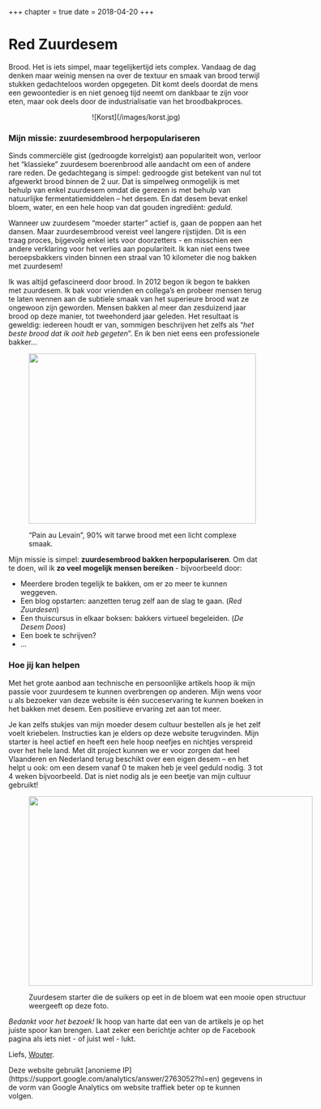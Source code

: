 +++
chapter = true
date = 2018-04-20
+++

# Red Zuurdesem

Brood. Het is iets simpel, maar tegelijkertijd iets complex. Vandaag de dag denken maar weinig mensen na over de textuur en smaak van brood terwijl stukken gedachteloos worden opgegeten. Dit komt deels doordat de mens een gewoontedier is en niet genoeg tijd neemt om dankbaar te zijn voor eten, maar ook deels door de industrialisatie van het broodbakproces.

<center>
    ![Korst](/images/korst.jpg)
</center>

### **Mijn missie**: zuurdesembrood herpopulariseren

Sinds commerciële gist (gedroogde korrelgist) aan populariteit won, verloor het &#8220;klassieke&#8221; zuurdesem boerenbrood alle aandacht om een of andere rare reden. De gedachtegang is simpel: gedroogde gist betekent van nul tot afgewerkt brood binnen de 2 uur. Dat is simpelweg onmogelijk is met behulp van enkel zuurdesem omdat die gerezen is met behulp van natuurlijke fermentatiemiddelen &#8211; het desem. En dat desem bevat enkel bloem, water, en een hele hoop van dat gouden ingrediënt: _geduld_.

Wanneer uw zuurdesem &#8220;moeder starter&#8221; actief is, gaan de poppen aan het dansen. Maar zuurdesembrood vereist veel langere rijstijden. Dit is een traag proces, bijgevolg enkel iets voor doorzetters - en misschien een andere verklaring voor het verlies aan populariteit. Ik kan niet eens twee beroepsbakkers vinden binnen een straal van 10 kilometer die nog bakken met zuurdesem!

Ik was altijd gefascineerd door brood. In 2012 begon ik begon te bakken met zuurdesem. Ik bak voor vrienden en collega&#8217;s en probeer mensen terug te laten wennen aan de subtiele smaak van het superieure brood wat ze ongewoon zijn geworden. Mensen bakken al meer dan zesduizend jaar brood op deze manier, tot tweehonderd jaar geleden. Het resultaat is geweldig: iedereen houdt er van, sommigen beschrijven het zelfs als &#8220;_het beste brood dat ik ooit heb gegeten_&#8221;. En ik ben niet eens een professionele bakker&#8230;<figure id="attachment_79" style="width: 448px" class="wp-caption aligncenter">

[<img class=" wp-image-79 " title="Pain au Levain" src="https://redzuurdesem.be/wp-content/uploads/2012/06/photo-full.jpg" alt="" width="448" height="336" srcset="https://redzuurdesem.be/wp-content/uploads/2012/06/photo-full.jpg 560w, https://redzuurdesem.be/wp-content/uploads/2012/06/photo-full-300x225.jpg 300w" sizes="(max-width: 448px) 100vw, 448px" />][2]<figcaption class="wp-caption-text">&#8220;Pain au Levain&#8221;, 90% wit tarwe brood met een licht complexe smaak.</figcaption></figure> 

Mijn missie is simpel: **zuurdesembrood bakken herpopulariseren**. Om dat te doen, wil ik **zo veel mogelijk mensen bereiken** - bijvoorbeeld door:

- Meerdere broden tegelijk te bakken, om er zo meer te kunnen weggeven.
- Een blog opstarten: aanzetten terug zelf aan de slag te gaan. (_Red Zuurdesen_)
- Een thuiscursus in elkaar boksen: bakkers virtueel begeleiden. (_De Desem Doos_)
- Een boek te schrijven?
- ...

### Hoe **jij kan helpen**

Met het grote aanbod aan technische en persoonlijke artikels hoop ik mijn passie voor zuurdesem te kunnen overbrengen op anderen. Mijn wens voor u als bezoeker van deze website is één succeservaring te kunnen boeken in het bakken met desem. Een positieve ervaring zet aan tot meer.

Je kan zelfs stukjes van mijn moeder desem cultuur bestellen als je het zelf voelt kriebelen. Instructies kan je elders op deze website terugvinden. Mijn starter is heel actief en heeft een hele hoop neefjes en nichtjes verspreid over het hele land. Met dit project kunnen we er voor zorgen dat heel Vlaanderen en Nederland terug beschikt over een eigen desem &#8211; en het helpt u ook: om een desem vanaf 0 te maken heb je veel geduld nodig. 3 tot 4 weken bijvoorbeeld. Dat is niet nodig als je een beetje van mijn cultuur gebruikt!<figure id="attachment_81" style="width: 560px" class="wp-caption aligncenter">

[<img class=" wp-image-81 " title="Sourdough starter chewing on sugar" src="https://redzuurdesem.be/wp-content/uploads/2012/06/16118a75dafdc72174fc6ca3a2d545b1_large.jpg" alt="" width="560" height="374" srcset="https://redzuurdesem.be/wp-content/uploads/2012/06/16118a75dafdc72174fc6ca3a2d545b1_large.jpg 700w, https://redzuurdesem.be/wp-content/uploads/2012/06/16118a75dafdc72174fc6ca3a2d545b1_large-300x200.jpg 300w" sizes="(max-width: 560px) 100vw, 560px" />][3]<figcaption class="wp-caption-text">Zuurdesem starter die de suikers op eet in de bloem wat een mooie open structuur weergeeft op deze foto.</figcaption></figure> 


_Bedankt voor het bezoek!_ Ik hoop van harte dat een van de artikels je op het juiste spoor kan brengen. Laat zeker een berichtje achter op de Facebook pagina als iets niet - of juist wel - lukt.

Liefs, [Wouter](/about).


<span class="wp-caption-text">
Deze website gebruikt [anonieme IP](https://support.google.com/analytics/answer/2763052?hl=en) gegevens in de vorm van Google Analytics om website traffiek beter op te kunnen volgen. 
</span>

 [1]: https://redzuurdesem.be/wp-content/uploads/2012/06/693ef7d02022750cb1a7dae6eb7d1cf5_large.jpg
 [2]: https://redzuurdesem.be/wp-content/uploads/2012/06/photo-full.jpg
 [3]: https://redzuurdesem.be/wp-content/uploads/2012/06/16118a75dafdc72174fc6ca3a2d545b1_large.jpg